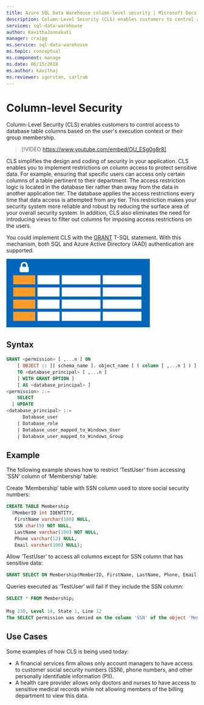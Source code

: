 ```yaml
---
title: Azure SQL Data Warehouse column-level security | Microsoft Docs
description: Column-Level Security (CLS) enables customers to control access to database table columns based on the user's execution context or their group membership. CLS simplifies the design and coding of security in your application. CLS enables you to implement restrictions on column access. 
services: sql-data-warehouse
author: KavithaJonnakuti
manager: craigg
ms.service: sql-data-warehouse
ms.topic: conceptual
ms.component: manage
ms.date: 06/15/2018
ms.author: kavithaj
ms.reviewer: igorstan, carlrab
---
```


# Column-level Security 
Column-Level Security (CLS) enables customers to control access to database table columns based on the user's execution context or their group membership.  

> [!VIDEO https://www.youtube.com/embed/OU_ESg0g8r8]

CLS simplifies the design and coding of security in your application. CLS enables you to implement restrictions on column access to protect sensitive data. For example, ensuring that specific users can access only certain columns of a table pertinent to their department. The access restriction logic is located in the database tier rather than away from the data in another application tier. The database applies the access restrictions every time that data access is attempted from any tier. This restriction makes your security system more reliable and robust by reducing the surface area of your overall security system. In addition, CLS also eliminates the need for introducing views to filter out columns for imposing access restrictions on the users. 

You could implement CLS with the [GRANT](https://docs.microsoft.com/sql/t-sql/statements/grant-transact-sql) T-SQL statement. With this mechanism, both SQL and Azure Active Directory (AAD) authentication are supported.

![cls](./media/column-level-security/cls.png)

## Syntax 

```sql
GRANT <permission> [ ,...n ] ON    
    [ OBJECT :: ][ schema_name ]. object_name [ ( column [ ,...n ] ) ]   
    TO <database_principal> [ ,...n ]    
    [ WITH GRANT OPTION ]   
    [ AS <database_principal> ]   
<permission> ::=   
    SELECT 
  | UPDATE  
<database_principal> ::=    
      Database_user    
    | Database_role    
    | Database_user_mapped_to_Windows_User    
    | Database_user_mapped_to_Windows_Group    
```

## Example 
The following example shows how to restrict ‘TestUser’ from accessing ‘SSN’ column of ‘Membership’ table: 

Create ‘Membership’ table with SSN column used to store social security numbers:

```sql
CREATE TABLE Membership   
  (MemberID int IDENTITY,   
   FirstName varchar(100) NULL,   
   SSN char(9) NOT NULL, 
   LastName varchar(100) NOT NULL,   
   Phone varchar(12) NULL,   
   Email varchar(100) NULL);  
```

Allow ‘TestUser’ to access all columns except for SSN column that has sensitive data: 

```sql  
GRANT SELECT ON Membership(MemberID, FirstName, LastName, Phone, Email) TO TestUser;   
``` 

Queries executed as ‘TestUser’ will fail if they include the SSN column:

```sql  
SELECT * FROM Membership;

Msg 230, Level 14, State 1, Line 12
The SELECT permission was denied on the column 'SSN' of the object 'Membership', database 'CLS_TestDW', schema 'dbo'. 
``` 

## Use Cases
Some examples of how CLS is being used today: 
- A financial services firm allows only account managers to have access to customer social security numbers (SSN), phone numbers, and other personally identifiable information (PII).
- A health care provider allows only doctors and nurses to have access to sensitive medical records while not allowing members of the billing department to view this data.
